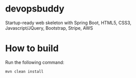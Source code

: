 # devopsbuddy
Startup-ready web skeleton with Spring Boot, HTML5, CSS3, Javascript/JQuery, Bootstrap, Stripe, AWS

# How to build
Run the following command: 
```
mvn clean install
```